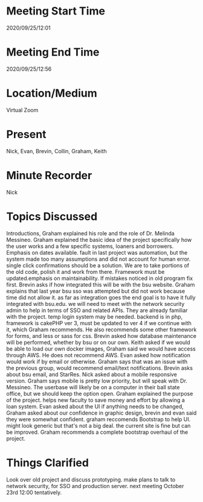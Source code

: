 # Meeting Start Time
2020/09/25/12:01 

# Meeting End Time
2020/09/25/12:56 

# Location/Medium
Virtual Zoom

# Present
Nick, Evan, Brevin, Collin, Graham, Keith
# Minute Recorder
Nick

# Topics Discussed
Introductions, Graham explained his role and the role of Dr. Melinda Messineo. Graham explained the basic idea of the project specifically how the user works and a few specific systems, loaners and borrowers. Emphasis on dates available.
fault in last project was automation, but the system made too many assumptions and did not account for human error. single click confirmations should be a solution. We are to take portions of the old code, polish it and work from there. 
Framework must be updated.emphasis on maintainability. If mistakes noticed in old program fix first. Brevin asks if how integrated this will be with the bsu website. Graham explains that last year bsu sso was attempted but did not work because time did not allow it.
as far as integration goes the end goal is to have it fully integrated with bsu.edu. we will need to meet with the network security admin to help in terms of SSO and related APIs. They are already familiar with the project. 
temp login system may be needed. backend is in php, framework is cakePHP ver 3, must be updated to ver 4 if we continue with it, which Graham recommends. He also recommends some other framework for forms, and less or sass for css. 
Brevin asked how database maintenance will be performed, whether by bsu or on our own. Keith asked if we would be able to load our own docker images, Graham said we would have access through AWS. He does not recommend AWS. Evan asked how notification would work if by email or otherwise. 
Graham says that was an issue with the previous group, would recommend email/text notifications. Brevin asks about bsu email, and StarRes. Nick asked about a mobile responsive version. Graham says mobile is pretty low priority, but will speak with Dr. Messineo. 
The userbase will likely be on a computer in their ball state office, but we should keep the option open. Graham explained the purpose of the project. helps new faculty to save money and effort by allowing a loan system. 
Evan asked about the UI if anything needs to be changed, Graham asked about our confidence in graphic design, brevin and evan said they were somewhat confident. graham reccomends Bootstrap to help UI. might look generic but that's not a big deal. 
the current site is fine but can be improved. Graham recommends a complete bootstrap overhaul of the project.

# Things Clarified
Look over old project and discuss prototyping. make plans to talk to network security, for SSO and production server. next meeting October 23rd 12:00 tentatively.